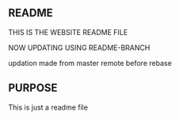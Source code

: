 ## README
THIS IS THE WEBSITE README FILE

NOW UPDATING USING README-BRANCH

updation made from master remote before rebase

## PURPOSE 
This  is just a readme file
